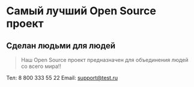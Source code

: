 # Самый лучший Open Source проект

## Сделан людьми для людей

> Наш Open Source проект предназначен для объединения людей со всего мира!!

Тел: 8 800 333 55 22 
Email: support@test.ru
